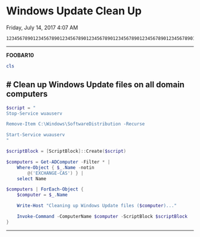﻿# Windows Update Clean Up

Friday, July 14, 2017
4:07 AM

```Text
12345678901234567890123456789012345678901234567890123456789012345678901234567890
```

---

**FOOBAR10**

```PowerShell
cls
```

## # Clean up Windows Update files on all domain computers

```PowerShell
$script = "
Stop-Service wuauserv

Remove-Item C:\Windows\SoftwareDistribution -Recurse

Start-Service wuauserv
"

$scriptBlock = [ScriptBlock]::Create($script)

$computers = Get-ADComputer -Filter * |
    Where-Object { $_.Name -notin
        @('EXCHANGE-CAS') } |
    select Name

$computers | ForEach-Object {
    $computer = $_.Name

    Write-Host "Cleaning up Windows Update files ($computer)..."

    Invoke-Command -ComputerName $computer -ScriptBlock $scriptBlock
}
```

---
